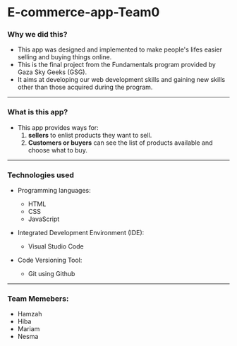 
# E-commerce-app-Team0

### Why we did this? 
- This app was designed and implemented to make people's lifes easier selling and buying things online. 
- This is the final project from the Fundamentals program provided by Gaza Sky Geeks (GSG). 
- It aims at developing our web development skills and gaining new skills other than those acquired during the program. 
---

### What is this app? 
- This app provides ways for: 
    1. **sellers** to enlist products they want to sell. 
    2. **Customers or buyers** can see the list of products available and choose what to buy. 
---

### Technologies used 
- Programming languages: 
    - HTML 
    - CSS 
    - JavaScript 
- Integrated Development Environment (IDE): 
    - Visual Studio Code 
 
- Code Versioning Tool: 
    - Git using Github   
---
    
### Team Memebers: 
- Hamzah 
- Hiba 
- Mariam
- Nesma